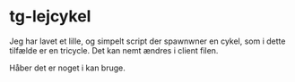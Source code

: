 # tg-lejcykel

Jeg har lavet et lille, og simpelt script der spawnwner en cykel, som i dette tilfælde er en tricycle. Det kan nemt ændres i client filen.

Håber det er noget i kan bruge.
